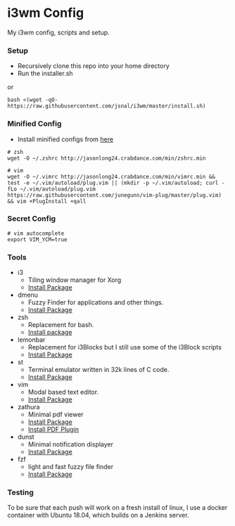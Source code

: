 # i3wm Config

 My i3wm config, scripts and setup.

### Setup
- Recursively clone this repo into your home directory
- Run the installer.sh

or

```
bash <(wget -qO- https://raw.githubusercontent.com/jsnal/i3wm/master/install.sh)
```

### Minified Config

- Install minified configs from [here](http://jasonlong24.crabdance.com/min/)

```
# zsh
wget -O ~/.zshrc http://jasonlong24.crabdance.com/min/zshrc.min

# vim
wget -O ~/.vimrc http://jasonlong24.crabdance.com/min/vimrc.min && test -e ~/.vim/autoload/plug.vim || (mkdir -p ~/.vim/autoload; curl -fLo ~/.vim/autoload/plug.vim https://raw.githubusercontent.com/junegunn/vim-plug/master/plug.vim) && vim +PlugInstall +qall
```

### Secret Config

```
# vim autocomplete
export VIM_YCM=true
```

### Tools
- i3
    - Tiling window manager for Xorg
    - [Install Package](https://github.com/i3/i3)
- dmenu
    - Fuzzy Finder for applications and other things.
    - [Install Package](https://git.suckless.org/dmenu/)
- zsh
    - Replacement for bash.
    - [Install package](https://www.archlinux.org/packages/extra/x86_64/zsh/)
- lemonbar
    - Replacement for i3Blocks but I still use some of the i3Block scripts
    - [Install Package](https://github.com/jaagr/polybar)
- st
    - Terminal emulator written in 32k lines of C code.
    - [Install Package](https://git.suckless.org/st/)
- vim
    - Modal based text editor.
    - [Install Package](https://github.com/vim/vim)
- zathura
    - Minimal pdf viewer
    - [Install Package](https://www.archlinux.org/packages/community/x86_64/zathura/)
    - [Install PDF Plugin](https://www.archlinux.org/packages/community/x86_64/zathura-pdf-mupdf/)
- dunst
    - Minimal notification displayer
    - [Install Package](https://www.archlinux.org/packages/community/x86_64/dunst/)
- fzf
    - light and fast fuzzy file finder
    - [Install Package](https://www.archlinux.org/packages/community/x86_64/dunst/)

### Testing

To be sure that each push will work on a fresh install of linux, I use a docker container with Ubuntu 18.04, which builds on a Jenkins server.
